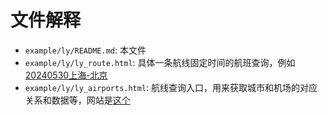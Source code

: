 # 文件解释
- `example/ly/README.md`: 本文件
- `example/ly/ly_route.html`: 具体一条航线固定时间的航班查询，例如[20240530上海-北京](https://www.ly.com/flights/itinerary/oneway/SHA-PEK?date=2024-05-30&from=%E4%B8%8A%E6%B5%B7&to=%E5%8C%97%E4%BA%AC&fromairport=&toairport=&p=465&childticket=0,0)
- `example/ly/ly_airports.html`: 航线查询入口，用来获取城市和机场的对应关系和数据等，网站是[这个](https://www.ly.com/flights/home)